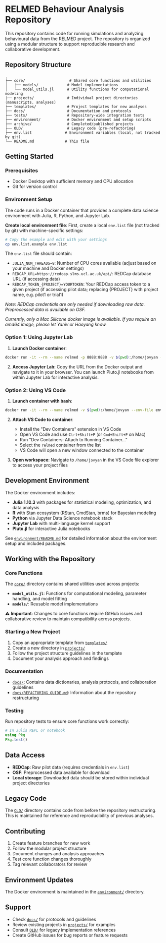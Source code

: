 # RELMED Behaviour Analysis Repository

This repository contains code for running simulations and analyzing behavioural data from the RELMED project. The repository is organized using a modular structure to support reproducible research and collaborative development.

## Repository Structure

```
.
├── core/                    # Shared core functions and utilities
│   ├── models/             # Model implementations
│   └── model_utils.jl      # Utility functions for computational modeling
├── projects/               # Individual project directories (manuscripts, analyses)
├── templates/              # Project templates for new analyses
├── docs/                   # Documentation and protocols
├── tests/                  # Repository-wide integration tests
├── environment/            # Docker environment and setup scripts
├── archive/                # Completed/published projects
├── OLD/                    # Legacy code (pre-refactoring)
├── env.list               # Environment variables (local, not tracked by git)
└── README.md              # This file
```

## Getting Started

### Prerequisites

- Docker Desktop with sufficient memory and CPU allocation
- Git for version control

### Environment Setup

The code runs in a Docker container that provides a complete data science environment with Julia, R, Python, and Jupyter Lab. 

**Create local environment file**: First, create a local `env.list` file (not tracked by git) with machine-specific settings:

```bash
# Copy the example and edit with your settings
cp env.list.example env.list
```

The `env.list` file should contain:
- `JULIA_NUM_THREADS=8`: Number of CPU cores available (adjust based on your machine and Docker settings)
- `REDCAP_URL=https://redcap.slms.ucl.ac.uk/api/`: REDCap database URL (if accessing data)
- `REDCAP_TOKEN_{PROJECT}=YOURTOKEN`: Your REDCap access token to a given project (if accessing pilot data; replacing {PROJECT} with project name, e.g. pilot1 or trial1)

*Note: REDCap credentials are only needed if downloading raw data. Preprocessed data is available on OSF.*

*Currently, only a Mac Silicone docker image is available. If you require an amd64 image, please let Yaniv or Haoyang know.*

### Option 1: Using Jupyter Lab

1. **Launch Docker container**:

```bash
docker run -it --rm --name relmed -p 8888:8888 -v $(pwd):/home/jovyan --env-file env.list yanivabir/relmed:v1.12
```

2. **Access Jupyter Lab**: Copy the URL from the Docker output and navigate to it in your browser. You can launch Pluto.jl notebooks from within Jupyter Lab for interactive analysis.

### Option 2: Using VS Code

1. **Launch container with bash**:

```bash
docker run -it --rm --name relmed -v $(pwd):/home/jovyan --env-file env.list yanivabir/relmed:v1.12 /bin/bash
```

2. **Attach VS Code to container**: 
   - Install the "Dev Containers" extension in VS Code
   - Open VS Code and use `Ctrl+Shift+P` (or `Cmd+Shift+P` on Mac)
   - Run "Dev Containers: Attach to Running Container..."
   - Select the `relmed` container from the list
   - VS Code will open a new window connected to the container

3. **Open workspace**: Navigate to `/home/jovyan` in the VS Code file explorer to access your project files

## Development Environment

The Docker environment includes:

- **Julia 1.10.3** with packages for statistical modeling, optimization, and data analysis
- **R** with Stan ecosystem (RStan, CmdStan, brms) for Bayesian modeling  
- **Python** via Jupyter Data Science notebook stack
- **Jupyter Lab** with multi-language kernel support
- **Pluto.jl** for interactive Julia notebooks

See [`environment/README.md`](environment/README.md) for detailed information about the environment setup and included packages.

## Working with the Repository

### Core Functions

The [`core/`](core/) directory contains shared utilities used across projects:
- **`model_utils.jl`**: Functions for computational modeling, parameter handling, and model fitting
- **`models/`**: Reusable model implementations

⚠️ **Important**: Changes to core functions require GitHub issues and collaborative review to maintain compatibility across projects.

### Starting a New Project

1. Copy an appropriate template from [`templates/`](templates/)
2. Create a new directory in [`projects/`](projects/) 
3. Follow the project structure guidelines in the template
4. Document your analysis approach and findings

### Documentation

- [`docs/`](docs/): Contains data dictionaries, analysis protocols, and collaboration guidelines
- [`docs/REFACTORING_GUIDE.md`](docs/REFACTORING_GUIDE.md): Information about the repository restructuring

### Testing

Run repository tests to ensure core functions work correctly:

```julia
# In Julia REPL or notebook
using Pkg
Pkg.test()
```

## Data Access

- **REDCap**: Raw pilot data (requires credentials in `env.list`)
- **OSF**: Preprocessed data available for download
- **Local storage**: Downloaded data should be stored within individual project directories

## Legacy Code

The [`OLD/`](OLD/) directory contains code from before the repository restructuring. This is maintained for reference and reproducibility of previous analyses.

## Contributing

1. Create feature branches for new work
2. Follow the modular project structure
3. Document changes and analysis approaches
4. Test core function changes thoroughly
5. Tag relevant collaborators for review

## Environment Updates

The Docker environment is maintained in the [`environment/`](environment/) directory.

## Support

- Check [`docs/`](docs/) for protocols and guidelines
- Review existing projects in [`projects/`](projects/) for examples
- Consult [`OLD/`](OLD/) for legacy implementation references
- Create GitHub issues for bug reports or feature requests
